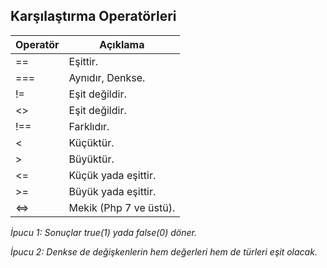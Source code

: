 ## Karşılaştırma Operatörleri

| Operatör | Açıklama |
|----|----|
| \== | Eşittir. |
| === | Aynıdır, Denkse. |
| \!= | Eşit değildir. |
| \<> | Eşit değildir. |
| \!== | Farklıdır. |
| \< | Küçüktür. |
| \> | Büyüktür. |
| \<= | Küçük yada eşittir. |
| \>= | Büyük yada eşittir. |
| <=> | Mekik (Php 7 ve üstü).|

*İpucu 1: Sonuçlar true(1) yada false(0) döner.*

*İpucu 2: Denkse de değişkenlerin hem değerleri hem de türleri eşit olacak.*
